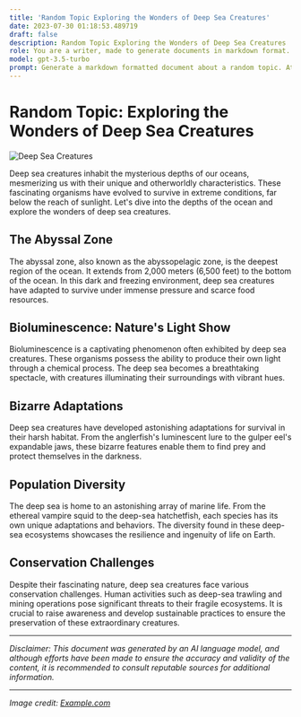 ```yaml
---
title: 'Random Topic Exploring the Wonders of Deep Sea Creatures'
date: 2023-07-30 01:18:53.489719
draft: false
description: Random Topic Exploring the Wonders of Deep Sea Creatures
role: You are a writer, made to generate documents in markdown format. It is very important that all of the documents you generate are in valid markdown format.
model: gpt-3.5-turbo
prompt: Generate a markdown formatted document about a random topic. At the bottom, include a disclaimer explaining that the document was generated by you. The first line of the document should be the title. Make sure that the entire document is in proper markdown format, using a mix of various tags to make the document visually appealing.
---
```


# Random Topic: Exploring the Wonders of Deep Sea Creatures

![Deep Sea Creatures](https://example.com/deep-sea-creatures.jpg)

Deep sea creatures inhabit the mysterious depths of our oceans, mesmerizing us with their unique and otherworldly characteristics. These fascinating organisms have evolved to survive in extreme conditions, far below the reach of sunlight. Let's dive into the depths of the ocean and explore the wonders of deep sea creatures.

## The Abyssal Zone

The abyssal zone, also known as the abyssopelagic zone, is the deepest region of the ocean. It extends from 2,000 meters (6,500 feet) to the bottom of the ocean. In this dark and freezing environment, deep sea creatures have adapted to survive under immense pressure and scarce food resources.

## Bioluminescence: Nature's Light Show

Bioluminescence is a captivating phenomenon often exhibited by deep sea creatures. These organisms possess the ability to produce their own light through a chemical process. The deep sea becomes a breathtaking spectacle, with creatures illuminating their surroundings with vibrant hues.

## Bizarre Adaptations

Deep sea creatures have developed astonishing adaptations for survival in their harsh habitat. From the anglerfish's luminescent lure to the gulper eel's expandable jaws, these bizarre features enable them to find prey and protect themselves in the darkness.

## Population Diversity

The deep sea is home to an astonishing array of marine life. From the ethereal vampire squid to the deep-sea hatchetfish, each species has its own unique adaptations and behaviors. The diversity found in these deep-sea ecosystems showcases the resilience and ingenuity of life on Earth.

## Conservation Challenges

Despite their fascinating nature, deep sea creatures face various conservation challenges. Human activities such as deep-sea trawling and mining operations pose significant threats to their fragile ecosystems. It is crucial to raise awareness and develop sustainable practices to ensure the preservation of these extraordinary creatures.

---

*Disclaimer: This document was generated by an AI language model, and although efforts have been made to ensure the accuracy and validity of the content, it is recommended to consult reputable sources for additional information.*

---

*Image credit: [Example.com](https://example.com)*